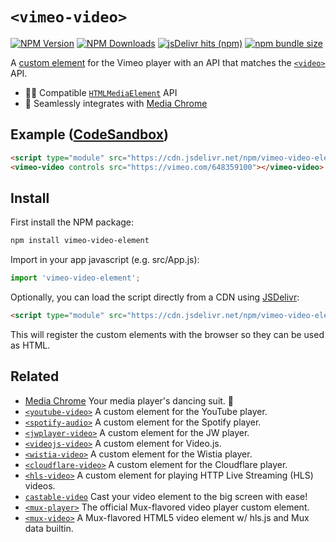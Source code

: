 # `<vimeo-video>`

[![NPM Version](https://img.shields.io/npm/v/vimeo-video-element?style=flat-square&color=informational)](https://www.npmjs.com/package/vimeo-video-element) 
[![NPM Downloads](https://img.shields.io/npm/dm/vimeo-video-element?style=flat-square&color=informational&label=npm)](https://www.npmjs.com/package/vimeo-video-element) 
[![jsDelivr hits (npm)](https://img.shields.io/jsdelivr/npm/hm/vimeo-video-element?style=flat-square&color=%23FF5627)](https://www.jsdelivr.com/package/npm/vimeo-video-element)
[![npm bundle size](https://img.shields.io/bundlephobia/minzip/vimeo-video-element?style=flat-square&color=success&label=gzip)](https://bundlephobia.com/result?p=vimeo-video-element) 

A [custom element](https://developer.mozilla.org/en-US/docs/Web/Web_Components/Using_custom_elements) 
for the Vimeo player with an API that matches the 
[`<video>`](https://developer.mozilla.org/en-US/docs/Web/HTML/Element/video) API.

- 🏄‍♂️ Compatible [`HTMLMediaElement`](https://developer.mozilla.org/en-US/docs/Web/API/HTMLMediaElement) API
- 🕺 Seamlessly integrates with [Media Chrome](https://github.com/muxinc/media-chrome)

## Example ([CodeSandbox](https://codesandbox.io/s/vimeo-video-element-x5ku6s))

<!-- prettier-ignore -->
```html
<script type="module" src="https://cdn.jsdelivr.net/npm/vimeo-video-element@1.0/+esm"></script>
<vimeo-video controls src="https://vimeo.com/648359100"></vimeo-video>
```

## Install

First install the NPM package:

```bash
npm install vimeo-video-element
```

Import in your app javascript (e.g. src/App.js):

```js
import 'vimeo-video-element';
```

Optionally, you can load the script directly from a CDN using [JSDelivr](https://www.jsdelivr.com/):

<!-- prettier-ignore -->
```html
<script type="module" src="https://cdn.jsdelivr.net/npm/vimeo-video-element@1.0/+esm"></script>
```

This will register the custom elements with the browser so they can be used as HTML.

## Related

- [Media Chrome](https://github.com/muxinc/media-chrome) Your media player's dancing suit. 🕺
- [`<youtube-video>`](https://github.com/muxinc/youtube-video-element) A custom element for the YouTube player.
- [`<spotify-audio>`](https://github.com/luwes/spotify-audio-element) A custom element for the Spotify player.
- [`<jwplayer-video>`](https://github.com/luwes/jwplayer-video-element) A custom element for the JW player.
- [`<videojs-video>`](https://github.com/luwes/videojs-video-element) A custom element for Video.js.
- [`<wistia-video>`](https://github.com/luwes/wistia-video-element) A custom element for the Wistia player.
- [`<cloudflare-video>`](https://github.com/luwes/cloudflare-video-element) A custom element for the Cloudflare player.
- [`<hls-video>`](https://github.com/muxinc/hls-video-element) A custom element for playing HTTP Live Streaming (HLS) videos.
- [`castable-video`](https://github.com/muxinc/castable-video) Cast your video element to the big screen with ease!
- [`<mux-player>`](https://github.com/muxinc/elements/tree/main/packages/mux-player) The official Mux-flavored video player custom element.
- [`<mux-video>`](https://github.com/muxinc/elements/tree/main/packages/mux-video) A Mux-flavored HTML5 video element w/ hls.js and Mux data builtin.
